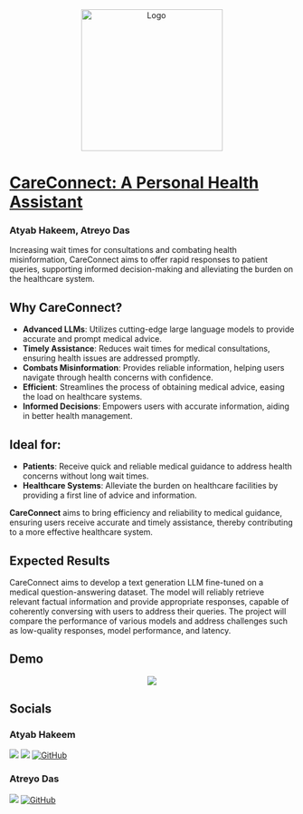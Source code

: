 <!-- PROJECT LOGO -->
<div align="center">
  <a href="https://github.com/hakeematyab/CareConnect/">
    <img src="https://github.com/user-attachments/assets/b0431fe0-b35e-40fd-a3d7-a9c0b37ea36d" alt="Logo" width="250" height="250">
  </a>
</div>

# [CareConnect: A Personal Health Assistant](https://github.com/hakeematyab/CareConnect)
### Atyab Hakeem, Atreyo Das

Increasing wait times for consultations and combating health misinformation, CareConnect aims to offer rapid responses to patient queries, supporting informed decision-making and alleviating the burden on the healthcare system.

## Why CareConnect?

- **Advanced LLMs**: Utilizes cutting-edge large language models to provide accurate and prompt medical advice.
- **Timely Assistance**: Reduces wait times for medical consultations, ensuring health issues are addressed promptly.
- **Combats Misinformation**: Provides reliable information, helping users navigate through health concerns with confidence.
- **Efficient**: Streamlines the process of obtaining medical advice, easing the load on healthcare systems.
- **Informed Decisions**: Empowers users with accurate information, aiding in better health management.

## Ideal for:

- **Patients**: Receive quick and reliable medical guidance to address health concerns without long wait times.
- **Healthcare Systems**: Alleviate the burden on healthcare facilities by providing a first line of advice and information.

**CareConnect** aims to bring efficiency and reliability to medical guidance, ensuring users receive accurate and timely assistance, thereby contributing to a more effective healthcare system.

## Expected Results

CareConnect aims to develop a text generation LLM fine-tuned on a medical question-answering dataset. The model will reliably retrieve relevant factual information and provide appropriate responses, capable of coherently conversing with users to address their queries. The project will compare the performance of various models and address challenges such as low-quality responses, model performance, and latency.


## Demo
<div align="center">
  <a href="https://github.com/hakeematyab/CareConnect/">
    <img src="https://github.com/user-attachments/assets/ac813ed0-de6e-42bb-9def-7649ca04c5ea">
  </a>
</div>



<!-- SOCIALS -->
## Socials

### Atyab Hakeem
<a href="https://www.linkedin.com/in/hakeem-atyab/"><img src="https://img.shields.io/badge/LinkedIn-0077B5?style=for-the-badge&logo=linkedin&logoColor=white"/></a>
<a href="mailto:hakeem.at@northeastern.edu"><img src="https://img.shields.io/badge/Gmail-D14836?style=for-the-badge&logo=gmail&logoColor=white"/></a>
<a href="https://github.com/hakeematyab" title="Hakeem Atyab on GitHub">
    <img src="https://img.shields.io/badge/GitHub-100000?style=for-the-badge&logo=github&logoColor=white" alt="GitHub"/>
</a>

### Atreyo Das
<a href="mailto:das.at@northeastern.edu"><img src="https://img.shields.io/badge/Gmail-D14836?style=for-the-badge&logo=gmail&logoColor=white"/></a>
<a href="https://github.com/atreyodas" title="Atreyo Das on GitHub">
    <img src="https://img.shields.io/badge/GitHub-100000?style=for-the-badge&logo=github&logoColor=white" alt="GitHub"/>
</a>
